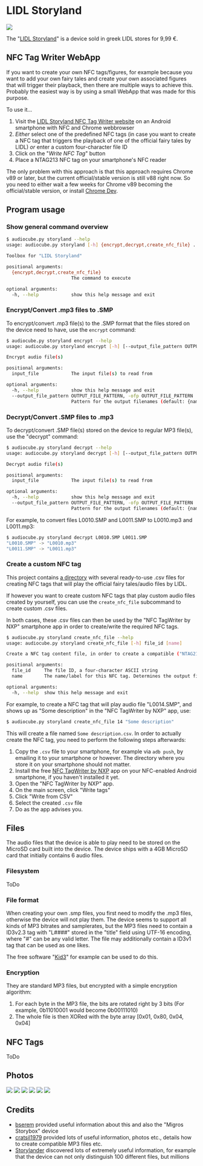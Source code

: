 # LIDL Storyland

![](image-0004-512x512.jpg)

The "[LIDL Storyland](https://www.lidl-hellas.gr/storyland)" is a device sold in greek LIDL stores for 9,99 €.

## NFC Tag Writer WebApp

If you want to create your own NFC tags/figures, for example because you want to add your own fairy tales and create your own associated figures that will trigger their playback, then there are multiple ways to achieve this. Probably the easiest way is by using a small WebApp that was made for this purpose.

To use it...
1. Visit the [LIDL Storyland NFC Tag Writer website](https://oyooyo.github.io/audiocube/devices/storyland/nfc_webapp/) on an Android smartphone with NFC and Chrome webbrowser
2. *Either* select one of the predefined NFC tags (in case you want to create a NFC tag that triggers the playback of one of the official fairy tales by LIDL) *or* enter a custom four-character file ID
3. Click on the "*Write NFC Tag*" button
4. Place a NTAG213 NFC tag on your smartphone's NFC reader

The only problem with this approach is that this approach requires Chrome v89 or later, but the current official/stable version is still v88 right now. So you need to either wait a few weeks for Chrome v89 becoming the official/stable version, or install [Chrome Dev](https://play.google.com/store/apps/details?id=com.chrome.dev).

## Program usage

### Show general command overview

```sh
$ audiocube.py storyland --help
usage: audiocube.py storyland [-h] {encrypt,decrypt,create_nfc_file} ...

Toolbox for "LIDL Storyland"

positional arguments:
  {encrypt,decrypt,create_nfc_file}
                        The command to execute

optional arguments:
  -h, --help            show this help message and exit
```

### Encrypt/Convert .mp3 files to .SMP

To encrypt/convert .mp3 file(s) to the .SMP format that the files stored on the device need to have, use the `encrypt` command:

```sh
$ audiocube.py storyland encrypt --help
usage: audiocube.py storyland encrypt [-h] [--output_file_pattern OUTPUT_FILE_PATTERN] input_file [input_file ...]

Encrypt audio file(s)

positional arguments:
  input_file            The input file(s) to read from

optional arguments:
  -h, --help            show this help message and exit
  --output_file_pattern OUTPUT_FILE_PATTERN, -ofp OUTPUT_FILE_PATTERN
                        Pattern for the output filenames (default: {name}.SMP)
```

### Decrypt/Convert .SMP files to .mp3

To decrypt/convert .SMP file(s) stored on the device to regular MP3 file(s), use the "decrypt" command:

```sh
$ audiocube.py storyland decrypt --help
usage: audiocube.py storyland decrypt [-h] [--output_file_pattern OUTPUT_FILE_PATTERN] input_file [input_file ...]

Decrypt audio file(s)

positional arguments:
  input_file            The input file(s) to read from

optional arguments:
  -h, --help            show this help message and exit
  --output_file_pattern OUTPUT_FILE_PATTERN, -ofp OUTPUT_FILE_PATTERN
                        Pattern for the output filenames (default: {name}.mp3)
```

For example, to convert files L0010.SMP and L0011.SMP to L0010.mp3 and L0011.mp3:

```sh
$ audiocube.py storyland decrypt L0010.SMP L0011.SMP
"L0010.SMP" -> "L0010.mp3"
"L0011.SMP" -> "L0011.mp3"
```

### Create a custom NFC tag

This project contains [a directory](https://github.com/oyooyo/audiocube/tree/master/docs/devices/storyland/nfc) with several ready-to-use .csv files for creating NFC tags that will play the official fairy tales/audio files by LIDL.

If however you want to create custom NFC tags that play custom audio files created by yourself, you can use the `create_nfc_file` subcommand to create custom .csv files.

In both cases, these .csv files can then be used by the "NFC TagWriter by NXP" smartphone app in order to create/write the required NFC tags.

```sh
$ audiocube.py storyland create_nfc_file --help
usage: audiocube.py storyland create_nfc_file [-h] file_id [name]

Create a NFC tag content file, in order to create a compatible ("NTAG213") NFC tag via the "NFC TagWriter by NXP" (https://play.google.com/store/apps/details?id=com.nxp.nfc.tagwriter) smartphone app

positional arguments:
  file_id     The file ID, a four-character ASCII string
  name        The name/label for this NFC tag. Determines the output file name. Optional, defaults to "L{file_id}" (default: None)

optional arguments:
  -h, --help  show this help message and exit
```

For example, to create a NFC tag that will play audio file "L0014.SMP", and shows up as "Some description" in the "NFC TagWriter by NXP" app, use:

```sh
$ audiocube.py storyland create_nfc_file 14 "Some description"
```

This will create a file named `Some description.csv`. In order to actually create the NFC tag, you need to perform the following steps afterwards:
1. Copy the `.csv` file to your smartphone, for example via `adb push`, by emailing it to your smartphone or however. The directory where you store it on your smartphone should not matter.
2. Install the free [NFC TagWriter by NXP](https://play.google.com/store/apps/details?id=com.nxp.nfc.tagwriter) app on your NFC-enabled Android smartphone, if you haven't installed it yet.
3. Open the "NFC TagWriter by NXP" app.
4. On the main screen, click "Write tags"
5. Click "Write from CSV"
6. Select the created `.csv` file
7. Do as the app advises you.

## Files

The audio files that the device is able to play need to be stored on the MicroSD card built into the device. The device ships with a 4GB MicroSD card that initially contains 6 audio files.

### Filesystem

ToDo

### File format

When creating your own .smp files, you first need to modify the .mp3 files, otherwise the device will not play them. The device seems to support all kinds of MP3 bitrates and samplerates, but the MP3 files need to contain a ID3v2.3 tag with "L####" stored in the "title" field using UTF-16 encoding, where "#" can be any valid letter. The file may additionally contain a ID3v1 tag that can be used as one likes.

The free software "[Kid3](https://kid3.kde.org/)" for example can be used to do this.

### Encryption

They are standard MP3 files, but encrypted with a simple encryption algorithm:
1. For each byte in the MP3 file, the bits are rotated right by 3 bits (For example, 0b11010001 would become 0b00111010)
2. The whole file is then XORed with the byte array \[0x01, 0x80, 0x04, 0x04\]

## NFC Tags

ToDo

## Photos

![](image-0001.jpg)
![](image-0002.jpg)
![](image-0003.jpg)
![](image-0004.jpg)
![](image-0005.jpg)
![](image-0006.jpg)

## Credits

- [bserem](https://github.com/bserem) provided useful information about this and also the "Migros Storybox" device
- [cratsil1979](https://github.com/cratsil1979) provided lots of useful information, photos etc., details how to create compatible MP3 files etc.
- [Storylander](https://github.com/Storylander) discovered lots of extremely useful information, for example that the device can not only distinguish 100 different files, but millions
